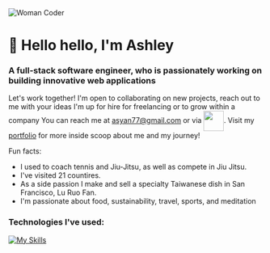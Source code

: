 <picture>
 <source media="(prefers-color-scheme: dark)" srcset="https://media1.tenor.com/m/ITc1hNBSH_wAAAAd/coding-typing.gif">
 <source media="(prefers-color-scheme: light)" srcset="[YOUR-LIGHTMODE-IMAGE](https://media1.tenor.com/m/ITc1hNBSH_wAAAAd/coding-typing.gif)">
 <img alt="Woman Coder" src="https://media1.tenor.com/m/ITc1hNBSH_wAAAAd/coding-typing.gif">
</picture>


# 🌈 Hello hello, I'm Ashley
### A full-stack software engineer, who is passionately working on building innovative web applications
Let's work together! I'm open to collaborating on new projects, reach out to me with your ideas
I'm up for hire for freelancing or to grow within a company
You can reach me at asyan77@gmail.com or via <a href="https://www.linkedin.com/in/ashley-yan/" target="blank"><img align="center" src="https://bi-jingo.com/wp-content/uploads/1997/03/Linkedin-Logo.png" height="40" /></a>.
Visit my <a href="https://asyan77.github.io/portfolio/" target="blank">portfolio</a> for more inside scoop about me and my journey!


Fun facts: 
 - I used to coach tennis and Jiu-Jitsu, as well as compete in Jiu Jitsu.
 - I've visited 21 countires.
 - As a side passion I make and sell a specialty Taiwanese dish in San Francisco, Lu Ruo Fan.
 - I'm passionate about food, sustainability, travel, sports, and meditation

### Technologies I've used: 

[![My Skills](https://skillicons.dev/icons?i=js,html,css,aws,babel,github,mongodb,nodejs,postgres,postman,rails,react,redux,replit,ruby,sqlite,vscode,webpack)](https://skillicons.dev)
